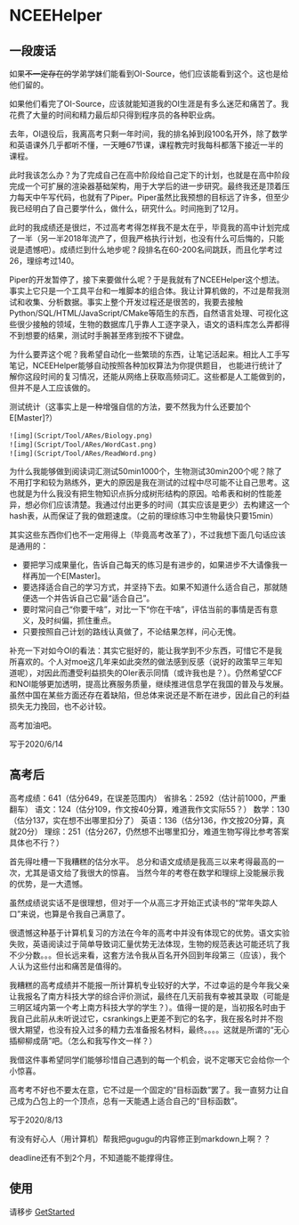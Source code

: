 # NCEEHelper

## 一段废话
如果~~不一定存在的~~学弟学妹们能看到OI-Source，他们应该能看到这个。这也是给他们留的。

如果他们看完了OI-Source，应该就能知道我的OI生涯是有多么迷茫和痛苦了。我花费了大量的时间和精力最后却只得到程序员的各种职业病。

去年，OI退役后，我离高考只剩一年时间，我的排名掉到段100名开外，除了数学和英语课外几乎都听不懂，一天睡67节课，课程教完时我每科都落下接近一半的课程。

此时我该怎么办？为了完成自己在高中阶段给自己定下的计划，也就是在高中阶段完成一个可扩展的渲染器基础架构，用于大学后的进一步研究。最终我还是顶着压力每天中午写代码，也就有了Piper。Piper虽然比我预想的目标远了许多，但至少我已经明白了自己要学什么，做什么，研究什么。时间拖到了12月。

此时的我成绩还是很烂，不过高考考得怎样我不是太在乎，毕竟我的高中计划完成了一半（另一半2018年流产了，但我严格执行计划，也没有什么可后悔的，只能说是遗憾吧）。成绩烂到什么地步呢？段排名在60-200名间跳跃，而且化学考过26，理综考过140。

Piper的开发暂停了，接下来要做什么呢？于是我就有了NCEEHelper这个想法。事实上它只是一个工具平台和一堆脚本的组合体。我让计算机做的，不过是帮我测试和收集、分析数据。事实上整个开发过程还是很苦的，我要去接触Python/SQL/HTML/JavaScript/CMake等陌生的东西，自然语言处理、可视化这些很少接触的领域，生物的数据库几乎靠人工逐字录入，语文的语料库怎么弄都得不到想要的结果，测试时手腕甚至疼到按不下键盘。

为什么要弄这个呢？我希望自动化一些繁琐的东西，让笔记活起来。相比人工手写笔记，NCEEHelper能够自动按照各种加权算法为你提供题目，
也能进行统计了解你这段时间的复习情况，还能从网络上获取高频词汇。这些都是人工能做到的，但并不是人工应该做的。

测试统计（这事实上是一种增强自信的方法，要不然我为什么还要加个E[Master]?）

    ![img](Script/Tool/ARes/Biology.png)
    ![img](Script/Tool/ARes/WordCast.png)
    ![img](Script/Tool/ARes/ReadWord.png)

为什么我能够做到阅读词汇测试50min1000个，生物测试30min200个呢？除了不用打字和较为熟练外，更大的原因是我在测试的过程中尽可能不让自己思考。这也就是为什么我没有把生物知识点拆分成树形结构的原因。哈希表和树的性能差异，想必你们应该清楚。我通过付出更多的时间（其实应该是更少）去构建这一个hash表，从而保证了我的做题速度。（之前的理综练习中生物最快只要15min）

其实这些东西你们也不一定用得上（毕竟高考改革了），不过我想下面几句话应该是通用的：

+ 要把学习成果量化，告诉自己每天的练习是有进步的，如果进步不大请像我一样再加一个E[Master]。
+ 要选择适合自己的学习方式，并坚持下去。如果不知道什么适合自己，那就随便选一个并告诉自己它最“适合自己”。
+ 要时常问自己“你要干啥”，对比一下“你在干啥”，评估当前的事情是否有意义，及时纠偏，抓住重点。
+ 只要按照自己计划的路线认真做了，不论结果怎样，问心无愧。

补充一下对如今OI的看法：其实它挺好的，能让我学到不少东西，可惜它不是我所喜欢的。个人对moe这几年来如此突然的做法感到反感（说好的政策早三年知道呢），对因此而遭受利益损失的OIer表示同情（或许我也是？）。仍然希望CCF和NOI能够更加透明，提高比赛服务质量，继续推进信息学在我国的普及与发展。虽然中国在某些方面还存在着缺陷，但总体来说还是不断在进步，因此自己的利益损失无力挽回，也不必计较。

高考加油吧。

写于2020/6/14
## 高考后
高考成绩：641（估分649，在误差范围内）
省排名：2592（估计前1000，严重翻车）
语文：124（估分109，作文按40分算，难道我作文实际55？）
数学：130（估分137，实在想不出哪里扣分了）
英语：136（估分136，作文按20分算，真就20分）
理综：251（估分267，仍然想不出哪里扣分，难道生物写得比参考答案具体也不行？）

首先得吐槽一下我糟糕的估分水平。
总分和语文成绩是我高三以来考得最高的一次，尤其是语文给了我很大的惊喜。
当然今年的考卷在数学和理综上没能展示我的优势，是一大遗憾。

虽然成绩说实话不是很理想，但对于一个从高三才开始正式读书的“常年失踪人口”来说，也算是令我自己满意了。

很遗憾这种基于计算机复习的方法在今年的高考中并没有体现它的优势。语文实验失败，英语阅读过于简单导致词汇量优势无法体现，生物的规范表达可能还坑了我不少分数。。。但长远来看，这套方法令我从百名开外回到年段第三（应该），我个人认为这些付出和痛苦是值得的。

我糟糕的高考成绩并不能报一所计算机专业较好的大学，不过幸运的是今年我父亲让我报名了南方科技大学的综合评价测试，最终在几天前我有幸被其录取（可能是三明区域内第一个考上南方科技大学的学生？）。值得一提的是，当初报名时由于我自己此前从未听说过它，csrankings上更差不到它的名字，我在报名时并不抱很大期望，也没有投入过多的精力去准备报名材料，最终。。。。这就是所谓的“无心插柳柳成荫”吧。（怎么和我写作文一样？）

我借这件事希望同学们能够珍惜自己遇到的每一个机会，说不定哪天它会给你一个小惊喜。

高考考不好也不要太在意，它不过是一个固定的“目标函数”罢了。我一直努力让自己成为凸包上的一个顶点，总有一天能遇上适合自己的“目标函数”。

写于2020/8/13

有没有好心人（用计算机）帮我把gugugu的内容修正到markdown上啊？？

deadline还有不到2个月，不知道能不能撑得住。
## 使用
请移步 [GetStarted](GetStarted.md)
